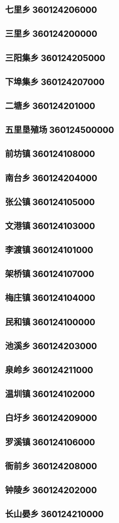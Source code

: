 # 七里乡 360124206000
# 三里乡 360124200000
# 三阳集乡 360124205000
# 下埠集乡 360124207000
# 二塘乡 360124201000
# 五里垦殖场 360124500000
# 前坊镇 360124108000
# 南台乡 360124204000
# 张公镇 360124105000
# 文港镇 360124103000
# 李渡镇 360124101000
# 架桥镇 360124107000
# 梅庄镇 360124104000
# 民和镇 360124100000
# 池溪乡 360124203000
# 泉岭乡 360124211000
# 温圳镇 360124102000
# 白圩乡 360124209000
# 罗溪镇 360124106000
# 衙前乡 360124208000
# 钟陵乡 360124202000
# 长山晏乡 360124210000
